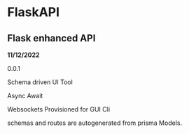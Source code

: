 # FlaskAPI

## Flask enhanced API

**11/12/2022**

0.0.1

Schema driven UI Tool

Async Await

Websockets Provisioned for GUI Cli

schemas and routes are autogenerated from prisma Models.
